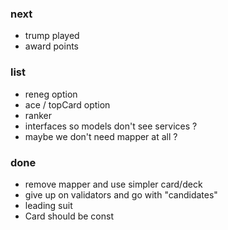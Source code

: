 
### next

* trump played
* award points

### list

* reneg option
* ace / topCard option 
* ranker
* interfaces so models don't see services ?
* maybe we don't need mapper at all ?

### done

* remove mapper and use simpler card/deck
* give up on validators and go with "candidates"
* leading suit
* Card should be const

